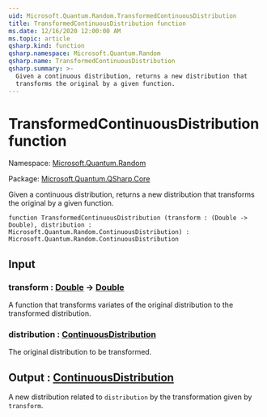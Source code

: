 ```yaml
---
uid: Microsoft.Quantum.Random.TransformedContinuousDistribution
title: TransformedContinuousDistribution function
ms.date: 12/16/2020 12:00:00 AM
ms.topic: article
qsharp.kind: function
qsharp.namespace: Microsoft.Quantum.Random
qsharp.name: TransformedContinuousDistribution
qsharp.summary: >-
  Given a continuous distribution, returns a new distribution that
  transforms the original by a given function.
---
```


# TransformedContinuousDistribution function

Namespace: [Microsoft.Quantum.Random](xref:Microsoft.Quantum.Random)

Package: [Microsoft.Quantum.QSharp.Core](https://nuget.org/packages/Microsoft.Quantum.QSharp.Core)


Given a continuous distribution, returns a new distribution thattransforms the original by a given function.

```qsharp
function TransformedContinuousDistribution (transform : (Double -> Double), distribution : Microsoft.Quantum.Random.ContinuousDistribution) : Microsoft.Quantum.Random.ContinuousDistribution
```


## Input

### transform : [Double](xref:microsoft.quantum.lang-ref.double) -> [Double](xref:microsoft.quantum.lang-ref.double)

A function that transforms variates of the original distribution to thetransformed distribution.


### distribution : [ContinuousDistribution](xref:Microsoft.Quantum.Random.ContinuousDistribution)

The original distribution to be transformed.



## Output : [ContinuousDistribution](xref:Microsoft.Quantum.Random.ContinuousDistribution)

A new distribution related to `distribution` by the transformation givenby `transform`.
